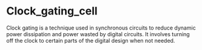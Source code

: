 # Clock_gating_cell
 Clock gating is a technique used in synchronous circuits to reduce dynamic power dissipation and power wasted by digital circuits. It involves turning off the clock to certain parts of the digital design when not needed.
